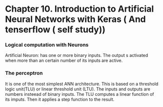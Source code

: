 # Chapter 10. Introduction to Artificial Neural Networks with Keras ( And tenserflow ( self study))

### Logical computation with Neurons

Artificial Neuron: has one or more binary inputs. The output s activated when more than an certain number of its inputs are active.


### The perceptron

It is one of the most simplest ANN architecture. This is based on a threshold logic unit(TLU) or linear threshold unit (LTU). The inputs and outputs are numbers insteead of binary inputs. The TLU computes a linear function of its imputs. Then it applies a step function to the result. 